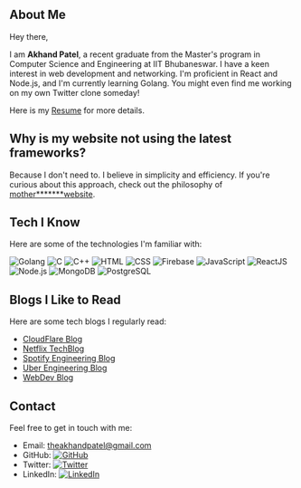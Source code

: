 

## About Me

Hey there,

I am **Akhand Patel**, a recent graduate from the Master's program in Computer Science and Engineering at IIT Bhubaneswar. I have a keen interest in web development and networking. I'm proficient in React and Node.js, and I'm currently learning Golang. You might even find me working on my own Twitter clone someday!

Here is my [Resume](https://theakhandpatel.github.io/files/resume.pdf) for more details.

## Why is my website not using the latest frameworks?

Because I don't need to. I believe in simplicity and efficiency. If you're curious about this approach, check out the philosophy of [mother*******website](https://motherfuckingwebsite.com/).

## Tech I Know

Here are some of the technologies I'm familiar with:

![Golang](https://img.shields.io/badge/-Golang-blue?style=flat-square&logo=go&logoColor=white)
![C](https://img.shields.io/badge/-C-blue?style=flat-square&logo=c&logoColor=white)
![C++](https://img.shields.io/badge/-C++-blue?style=flat-square&logo=c%2B%2B&logoColor=white)
![HTML](https://img.shields.io/badge/-HTML-orange?style=flat-square&logo=html5&logoColor=white)
![CSS](https://img.shields.io/badge/-CSS-blue?style=flat-square&logo=css3&logoColor=white)
![Firebase](https://img.shields.io/badge/-Firebase-orange?style=flat-square&logo=firebase&logoColor=white)
![JavaScript](https://img.shields.io/badge/-JavaScript-yellow?style=flat-square&logo=javascript&logoColor=white)
![ReactJS](https://img.shields.io/badge/-ReactJS-blue?style=flat-square&logo=react&logoColor=white)
![Node.js](https://img.shields.io/badge/-Node.js-green?style=flat-square&logo=node.js&logoColor=white)
![MongoDB](https://img.shields.io/badge/-MongoDB-green?style=flat-square&logo=mongodb&logoColor=white)
![PostgreSQL](https://img.shields.io/badge/-PostgreSQL-blue?style=flat-square&logo=postgresql&logoColor=white)


## Blogs I Like to Read

Here are some tech blogs I regularly read:

- [CloudFlare Blog](https://blog.cloudflare.com/)
- [Netflix TechBlog](https://netflixtechblog.com/)
- [Spotify Engineering Blog](https://engineering.atspotify.com/)
- [Uber Engineering Blog](https://www.uber.com/en-IN/blog/engineering/)
- [WebDev Blog](https://web.dev/blog/)

## Contact

Feel free to get in touch with me:

- Email: [theakhandpatel@gmail.com](mailto:theakhandpatel@gmail.com)
- GitHub: [![GitHub](https://img.shields.io/github/followers/theakhandpatel?style=social)](https://github.com/theakhandpatel)
- Twitter: [![Twitter](https://img.shields.io/twitter/follow/theakhandpatel?style=social)](https://twitter.com/theakhandpatel)
- LinkedIn: [![LinkedIn](https://img.shields.io/badge/-Akhand%20Patel-blue?style=flat-square&logo=linkedin&logoColor=white&link=https://www.linkedin.com/in/theakhandpatel/)](https://www.linkedin.com/in/theakhandpatel/)
